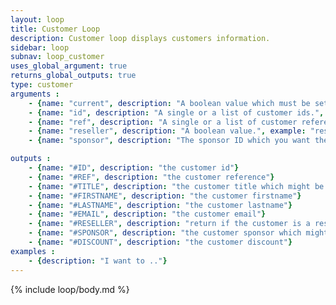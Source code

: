 ```yaml
---
layout: loop
title: Customer Loop
description: Customer loop displays customers information.
sidebar: loop
subnav: loop_customer
uses_global_argument: true
returns_global_outputs: true
type: customer
arguments :
    - {name: "current", description: "A boolean value which must be set to false if you need to display not authenticated customers information, typically if `sponsor` parameter is set.", example: "current=\"false\"", default: "yes"}
    - {name: "id", description: "A single or a list of customer ids.", example: "id=\"2\", id=\"1,4,7\""}
    - {name: "ref", description: "A single or a list of customer references.", example: "ref=\"1231231241\", ref=\"123123,789789\""}
    - {name: "reseller", description: "A boolean value.", example: "reseller=\"yes\""}
    - {name: "sponsor", description: "The sponsor ID which you want the list of affiliated customers", example: "sponsor=\"1\""}

outputs :
    - {name: "#ID", description: "the customer id"}
    - {name: "#REF", description: "the customer reference"}
    - {name: "#TITLE", description: "the customer title which might be use in <a href=\"/documentation/loop/title.html\">title loop</a>"}
    - {name: "#FIRSTNAME", description: "the customer firstname"}
    - {name: "#LASTNAME", description: "the customer lastname"}
    - {name: "#EMAIL", description: "the customer email"}
    - {name: "#RESELLER", description: "return if the customer is a reseller"}
    - {name: "#SPONSOR", description: "the customer sponsor which might be use in another <a href=\"/documentation/loop/customer.html\">customer loop</a>"}
    - {name: "#DISCOUNT", description: "the customer discount"}
examples :
    - {description: "I want to .."}
---
```


{% include loop/body.md %}